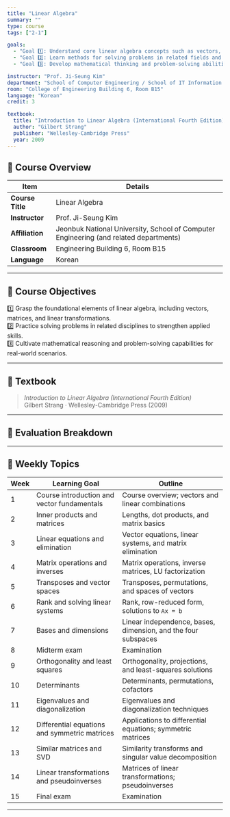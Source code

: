 ```yaml
---
title: "Linear Algebra"
summary: ""
type: course
tags: ["2-1"]

goals:
  - "Goal 1️⃣: Understand core linear algebra concepts such as vectors, matrices, and linear transformations."
  - "Goal 2️⃣: Learn methods for solving problems in related fields and build practical application skills."
  - "Goal 3️⃣: Develop mathematical thinking and problem-solving abilities that enable real-world applications."

instructor: "Prof. Ji-Seung Kim"
department: "School of Computer Engineering / School of IT Information Engineering / School of Computer & Artificial Intelligence, JBNU"
room: "College of Engineering Building 6, Room B15"
language: "Korean"
credit: 3

textbook:
  title: "Introduction to Linear Algebra (International Fourth Edition)"
  author: "Gilbert Strang"
  publisher: "Wellesley-Cambridge Press"
  year: 2009
---
```


<!--more-->

## 📘 Course Overview

| Item | Details |
|------|---------|
| **Course Title** | Linear Algebra |
| **Instructor** | Prof. Ji-Seung Kim |
| **Affiliation** | Jeonbuk National University, School of Computer Engineering (and related departments) |
| **Classroom** | Engineering Building 6, Room B15 |
| **Language** | Korean |

---

## 🎯 Course Objectives

1️⃣ Grasp the foundational elements of linear algebra, including vectors, matrices, and linear transformations.  
2️⃣ Practice solving problems in related disciplines to strengthen applied skills.  
3️⃣ Cultivate mathematical reasoning and problem-solving capabilities for real-world scenarios.

---

## 📖 Textbook

> *Introduction to Linear Algebra (International Fourth Edition)*  
> Gilbert Strang · Wellesley-Cambridge Press (2009)

---

## 🧮 Evaluation Breakdown

<canvas id="evaluationChart" width="400" height="400"></canvas>

<script src="https://cdn.jsdelivr.net/npm/chart.js"></script>
<script>
const ctx = document.getElementById('evaluationChart');
new Chart(ctx, {
  type: 'pie',
  data: {
    labels: ['Midterm Exam', 'Final Exam', 'Assignments', 'Attendance'],
    datasets: [{
      data: [45, 45, 10, 0],
      backgroundColor: ['#9ad0f5', '#ffb7b2', '#b5ead7', '#ffdac1'],
      borderColor: '#222',
      borderWidth: 2
    }]
  },
  options: {
    plugins: {
      legend: {
        position: 'bottom',
        labels: { color: '#ddd', font: { size: 14 } }
      }
    }
  }
});
</script>

---

## 📆 Weekly Topics

| Week | Learning Goal | Outline |
|------|---------------|---------|
| 1 | Course introduction and vector fundamentals | Course overview; vectors and linear combinations |
| 2 | Inner products and matrices | Lengths, dot products, and matrix basics |
| 3 | Linear equations and elimination | Vector equations, linear systems, and matrix elimination |
| 4 | Matrix operations and inverses | Matrix operations, inverse matrices, LU factorization |
| 5 | Transposes and vector spaces | Transposes, permutations, and spaces of vectors |
| 6 | Rank and solving linear systems | Rank, row-reduced form, solutions to `Ax = b` |
| 7 | Bases and dimensions | Linear independence, bases, dimension, and the four subspaces |
| 8 | Midterm exam | Examination |
| 9 | Orthogonality and least squares | Orthogonality, projections, and least-squares solutions |
| 10 | Determinants | Determinants, permutations, cofactors |
| 11 | Eigenvalues and diagonalization | Eigenvalues and diagonalization techniques |
| 12 | Differential equations and symmetric matrices | Applications to differential equations; symmetric matrices |
| 13 | Similar matrices and SVD | Similarity transforms and singular value decomposition |
| 14 | Linear transformations and pseudoinverses | Matrices of linear transformations; pseudoinverses |
| 15 | Final exam | Examination |

---
